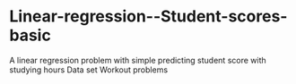 # Linear-regression--Student-scores-basic
A linear regression problem with simple predicting student score with studying hours Data set
Workout problems
